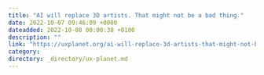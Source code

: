 ```yaml
---
title: "AI will replace 3D artists. That might not be a bad thing."
date: 2022-10-07 09:46:09 +0000
dateadded: 2022-10-08 00:00:38 +0100
description: ""
link: "https://uxplanet.org/ai-will-replace-3d-artists-that-might-not-be-a-bad-thing-bc27105ff4bc?source=rss----819cc2aaeee0---4"
category:
directory: _directory/ux-planet.md
---
```

